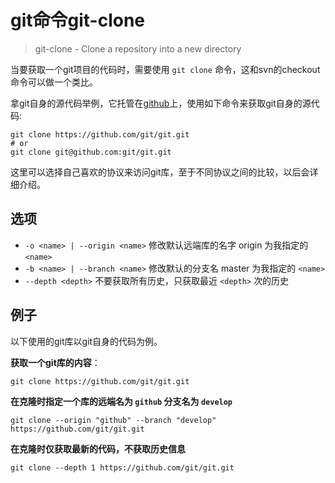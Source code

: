 # git命令git-clone

> git-clone - Clone a repository into a new directory

当要获取一个git项目的代码时，需要使用 `git clone` 命令，这和svn的checkout命令可以做一个类比。

拿git自身的源代码举例，它托管在[github](https://github.com/git/git)上，使用如下命令来获取git自身的源代码:

```shell
git clone https://github.com/git/git.git
# or
git clone git@github.com:git/git.git
```

这里可以选择自己喜欢的协议来访问git库，至于不同协议之间的比较，以后会详细介绍。

## 选项

* `-o <name> | --origin <name>` 修改默认远端库的名字 origin 为我指定的 `<name>`
* `-b <name> | --branch <name>` 修改默认的分支名 master 为我指定的 `<name>`
* `--depth <depth>` 不要获取所有历史，只获取最近 `<depth>` 次的历史


## 例子

以下使用的git库以git自身的代码为例。

**获取一个git库的内容**：

```shell
git clone https://github.com/git/git.git
```

**在克隆时指定一个库的远端名为 `github` 分支名为 `develop`**

```shell
git clone --origin "github" --branch "develop" https://github.com/git/git.git
```

**在克隆时仅获取最新的代码，不获取历史信息**

```shell
git clone --depth 1 https://github.com/git/git.git
```
